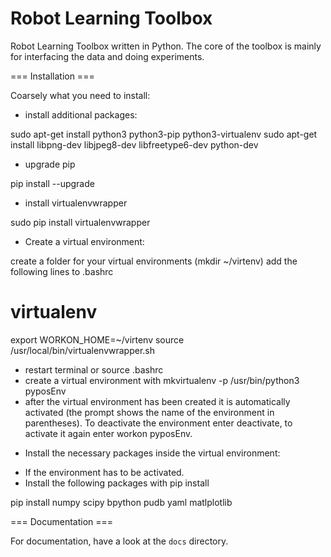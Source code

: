 # Robot Learning Toolbox
Robot Learning Toolbox written in Python. The core of the toolbox is mainly for interfacing the data and doing experiments. 

=== Installation ===

Coarsely what you need to install:

- install additional packages:

sudo apt-get install python3 python3-pip python3-virtualenv 
sudo apt-get install libpng-dev libjpeg8-dev libfreetype6-dev python-dev

- upgrade pip 

pip install --upgrade

- install virtualenvwrapper 

sudo pip install virtualenvwrapper

- Create a virtual environment:

create a folder for your virtual environments (mkdir ~/virtenv)
add the following lines to .bashrc

# virtualenv
export WORKON_HOME=~/virtenv
source /usr/local/bin/virtualenvwrapper.sh


* restart terminal or source .bashrc
* create a virtual environment with mkvirtualenv -p /usr/bin/python3 pyposEnv
* after the virtual environment has been created it is automatically activated (the prompt shows the name of the environment in parentheses). To deactivate the environment enter deactivate, to activate it again enter workon pyposEnv.

- Install the necessary packages inside the virtual environment:
* If the environment has to be activated.
* Install the following packages with pip install

pip install numpy scipy bpython pudb yaml matlplotlib

=== Documentation ===

For documentation, have a look at the `docs` directory.
